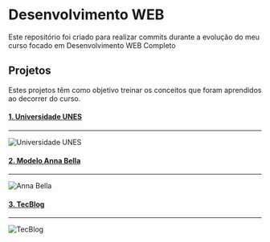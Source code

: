 # Desenvolvimento WEB

Este repositório foi criado para realizar commits durante a evolução do meu curso focado em Desenvolvimento WEB Completo

## Projetos

Estes projetos têm como objetivo treinar os conceitos que foram aprendidos ao decorrer do curso.

#### [1. Universidade UNES](https://vitteixe.github.io/Dev_WEB/Projetos/Projeto-1/)

---



![Universidade UNES](https://user-images.githubusercontent.com/89394210/143885994-1a5d7230-7bce-4001-987d-e315b5133b84.png)


#### [2. Modelo Anna Bella](https://vitteixe.github.io/Dev_WEB/Projetos/projeto-2/)

---



![Anna Bella](https://user-images.githubusercontent.com/89394210/143886518-d2e3e370-c391-48e8-a4da-0bf02a6cdf85.png)


#### [3. TecBlog](https://vitteixe.github.io/Dev_WEB/Projetos/projeto-3/)

---



![TecBlog](https://user-images.githubusercontent.com/89394210/143886808-fd715e66-fbcf-48e8-9e3d-8bc4df6f46a9.png)
